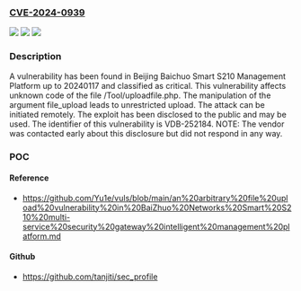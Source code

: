 ### [CVE-2024-0939](https://cve.mitre.org/cgi-bin/cvename.cgi?name=CVE-2024-0939)
![](https://img.shields.io/static/v1?label=Product&message=Smart%20S210%20Management%20Platform&color=blue)
![](https://img.shields.io/static/v1?label=Version&message=%3D%2020240117%20&color=brighgreen)
![](https://img.shields.io/static/v1?label=Vulnerability&message=CWE-434%20Unrestricted%20Upload&color=brighgreen)

### Description

A vulnerability has been found in Beijing Baichuo Smart S210 Management Platform up to 20240117 and classified as critical. This vulnerability affects unknown code of the file /Tool/uploadfile.php. The manipulation of the argument file_upload leads to unrestricted upload. The attack can be initiated remotely. The exploit has been disclosed to the public and may be used. The identifier of this vulnerability is VDB-252184. NOTE: The vendor was contacted early about this disclosure but did not respond in any way.

### POC

#### Reference
- https://github.com/Yu1e/vuls/blob/main/an%20arbitrary%20file%20upload%20vulnerability%20in%20BaiZhuo%20Networks%20Smart%20S210%20multi-service%20security%20gateway%20intelligent%20management%20platform.md

#### Github
- https://github.com/tanjiti/sec_profile


